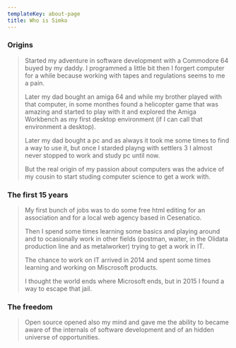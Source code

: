 ```yaml
---
templateKey: about-page
title: Who is Simko
---
```

### Origins

> Started my adventure in software development with a Commodore 64 buyed by my daddy. I programmed a little bit then I forgert computer for a while because working with tapes and regulations seems to me a pain.
>
> Later my dad bought an amiga 64 and while my brother played with that computer, in some monthes found a helicopter game that was amazing and started to play with it and explored the Amiga Workbench as my first desktop environment (if I can call that environment a desktop).
>
> Later my dad bought a pc and as always it took me some times to find a way to use it, but once I starded playng with settlers 3 I almost never stopped to work and study pc until now.
>
> But the real origin of my passion about computers was the advice of my cousin to start studing computer science to get a work with.

### The first 15 years

> My first bunch of jobs was to do some free html editing for an association and for a local web agency based in Cesenatico.
>
> Then I spend some times learning some basics and playing around and to ocasionally work in other fields (postman, waiter, in the Olidata production line and as metalworker) trying to get a work in IT.
>
> The chance to work on IT arrived in 2014 and spent some times learning and working on Miscrosoft products.
>
> I thought the world ends where Microsoft ends, but in 2015 I found a way to escape that jail.

### The freedom

> Open source opened also my mind and gave me the ability to became aware of the internals of software development and of an hidden universe of opportunities.
